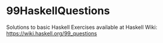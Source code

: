 # 99HaskellQuestions
Solutions to basic Haskell Exercises available at Haskell Wiki: https://wiki.haskell.org/99_questions
